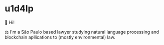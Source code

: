 # u1d4lp

👋 Hi!

⚖️ I'm a São Paulo based lawyer studying natural language processing and blockchain apllications to (mostly environmental) law.
